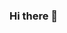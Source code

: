 ### Hi there 👋

<!--
**nikhilmehta2014/nikhilmehta2014** is a ✨ _special_ ✨ repository because its `README.md` (this file) appears on your GitHub profile.

Here are some ideas to get you started:

- 🔭 I’m currently working on ...making my Github profile more projects-rich💰
- 🌱 I’m currently learning ...Android, Kotlin, Jetpack
- 👯 I’m looking to collaborate on ...Android projects
- 💬 Ask me about ...anything related to Android
- 📫 How to reach me: ...nikhilmht33@gmail.com
- 😄 Pronouns: ...He/Him
- ⚡ Fun fact: ..."Code cleanliness is next to godliness" 😀

